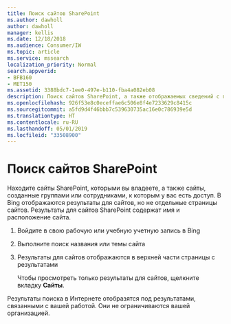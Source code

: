 ```yaml
---
title: Поиск сайтов SharePoint
ms.author: dawholl
author: dawholl
manager: kellis
ms.date: 12/18/2018
ms.audience: Consumer/IW
ms.topic: article
ms.service: mssearch
localization_priority: Normal
search.appverid:
- BFB160
- MET150
ms.assetid: 3388bdc7-1ee0-497e-b110-fba4a082eb08
description: Поиск сайтов SharePoint, а также отображаемых сведений с помощью Поиска (Майкрософт)
ms.openlocfilehash: 926f53e8c0eceffae6c506e8f4e7233629c8415c
ms.sourcegitcommit: a5fd9d4f46bbb7c539630735ac16e0c786939e5d
ms.translationtype: HT
ms.contentlocale: ru-RU
ms.lasthandoff: 05/01/2019
ms.locfileid: "33508900"
---
```

# <a name="find-sharepoint-sites"></a>Поиск сайтов SharePoint

Находите сайты SharePoint, которыми вы владеете, а также сайты, созданные группами или сотрудниками, к которым у вас есть доступ. В Bing отображаются результаты для сайтов, но не отдельные страницы сайтов. Результаты для сайтов SharePoint содержат имя и расположение сайта.
  
1. Войдите в свою рабочую или учебную учетную запись в Bing
    
2. Выполните поиск названия или темы сайта
    
3. Результаты для сайтов отображаются в верхней части страницы с результатами
    
    Чтобы просмотреть только результаты для сайтов, щелкните вкладку **Сайты**. 
    
Результаты поиска в Интернете отобразятся под результатами, связанными с вашей работой. Они не ограничиваются вашей организацией.

  

